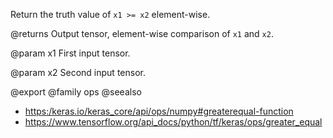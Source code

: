 Return the truth value of `x1 >= x2` element-wise.

@returns
    Output tensor, element-wise comparison of `x1` and `x2`.

@param x1
First input tensor.

@param x2
Second input tensor.

@export
@family ops
@seealso
+ <https:/keras.io/keras_core/api/ops/numpy#greaterequal-function>
+ <https://www.tensorflow.org/api_docs/python/tf/keras/ops/greater_equal>
